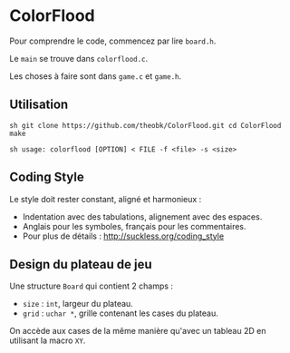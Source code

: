 # ColorFlood

Pour comprendre le code, commencez par lire `board.h`.

Le `main` se trouve dans `colorflood.c`.

Les choses à faire sont dans `game.c` et `game.h`.

## Utilisation

`sh
git clone https://github.com/theobk/ColorFlood.git
cd ColorFlood
make
`

`sh
usage: colorflood [OPTION] < FILE
  -f <file>
  -s <size>
`

## Coding Style

Le style doit rester constant, aligné et harmonieux :
- Indentation avec des tabulations, alignement avec des espaces.
- Anglais pour les symboles, français pour les commentaires.
- Pour plus de détails : http://suckless.org/coding_style

## Design du plateau de jeu

Une structure `Board` qui contient 2 champs :
- `size` : `int`, largeur du plateau.
- `grid` : `uchar *`, grille contenant les cases du plateau.

On accède aux cases de la même manière qu'avec un tableau 2D en
utilisant la macro `XY`.
